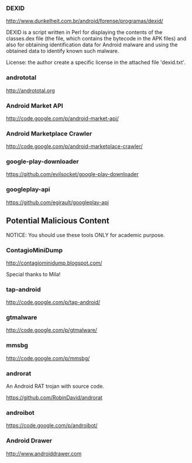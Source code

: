 ### DEXID
http://www.dunkelheit.com.br/android/forense/programas/dexid/

DEXID is a script written in Perl for displaying the contents of the classes.dex file (the file, which contains the bytecode in the APK files) and also for obtaining identification data for Android malware and using the  obtained data to identify known such malware.

License: the author create a specific license in the attached file 'dexid.txt'.

### andrototal
http://andrototal.org
### Android Market API
http://code.google.com/p/android-market-api/

### Android Marketplace Crawler
http://code.google.com/p/android-marketplace-crawler/

### google-play-downloader
https://github.com/evilsocket/google-play-downloader

### googleplay-api
https://github.com/egirault/googleplay-api
## Potential Malicious Content
NOTICE: You should use these tools ONLY for academic purpose.

### ContagioMiniDump
http://contagiominidump.blogspot.com/

Special thanks to Mila!
### tap-android
http://code.google.com/p/tap-android/

### gtmalware
http://code.google.com/p/gtmalware/

### mmsbg
http://code.google.com/p/mmsbg/

### androrat
An Android RAT trojan with source code.

https://github.com/RobinDavid/androrat

### androibot
https://code.google.com/p/androibot/

### Android Drawer
http://www.androiddrawer.com
